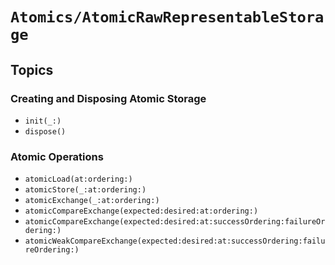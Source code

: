 # ``Atomics/AtomicRawRepresentableStorage``

## Topics

### Creating and Disposing Atomic Storage

- ``init(_:)``
- ``dispose()``

### Atomic Operations

- ``atomicLoad(at:ordering:)``
- ``atomicStore(_:at:ordering:)``
- ``atomicExchange(_:at:ordering:)``
- ``atomicCompareExchange(expected:desired:at:ordering:)``
- ``atomicCompareExchange(expected:desired:at:successOrdering:failureOrdering:)``
- ``atomicWeakCompareExchange(expected:desired:at:successOrdering:failureOrdering:)``
